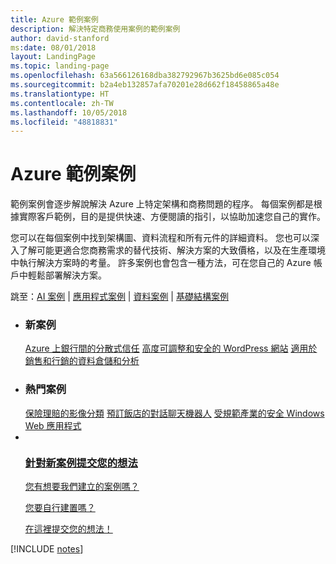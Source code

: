 ```yaml
---
title: Azure 範例案例
description: 解決特定商務使用案例的範例案例
author: david-stanford
ms:date: 08/01/2018
layout: LandingPage
ms.topic: landing-page
ms.openlocfilehash: 63a566126168dba382792967b3625bd6e085c054
ms.sourcegitcommit: b2a4eb132857afa70201e28d662f18458865a48e
ms.translationtype: HT
ms.contentlocale: zh-TW
ms.lasthandoff: 10/05/2018
ms.locfileid: "48818831"
---
```

# <a name="azure-example-scenarios"></a>Azure 範例案例

範例案例會逐步解說解決 Azure 上特定架構和商務問題的程序。  每個案例都是根據實際客戶範例，目的是提供快速、方便閱讀的指引，以協助加速您自己的實作。

您可以在每個案例中找到架構圖、資料流程和所有元件的詳細資料。  您也可以深入了解可能更適合您商務需求的替代技術、解決方案的大致價格，以及在生產環境中執行解決方案時的考量。  許多案例也會包含一種方法，可在您自己的 Azure 帳戶中輕鬆部署解決方案。

跳至：[AI 案例](#ai-scenarios) | [應用程式案例](#application-scenarios) | [資料案例](#data-scenarios) | [基礎結構案例](#infrastructure-scenarios)

<ul class="panelContent cardsL">
    <li>
        <div class="cardSize">
            <div class="cardPadding">
                <div class="card">
                    <div class="cardText">
                        <h3>新案例</h3>
                        <a class="barLink" href="/azure/architecture/example-scenario/apps/decentralized-trust" data-linktype="absolute-path">Azure 上銀行間的分散式信任</a>
                        <a class="barLink" href="/azure/architecture/example-scenario/infrastructure/wordpress" data-linktype="absolute-path">高度可調整和安全的 WordPress 網站</a>
                        <a class="barLink" href="/azure/architecture/example-scenario/data/data-warehouse" data-linktype="absolute-path">適用於銷售和行銷的資料倉儲和分析</a>
                    </div>
                </div>
            </div>
        </div>
    </li>
    <li>
        <div class="cardSize">
            <div class="cardPadding">
                <div class="card">
                    <div class="cardText">
                        <h3>熱門案例</h3>
                        <a class="barLink" href="/azure/architecture/example-scenario/ai/intelligent-apps-image-processing" data-linktype="absolute-path">保險理賠的影像分類</a>
                        <a class="barLink" href="/azure/architecture/example-scenario/apps/commerce-chatbot" data-linktype="absolute-path">預訂飯店的對話聊天機器人</a>
                        <a class="barLink" href="/azure/architecture/example-scenario/infrastructure/regulated-multitier-app" data-linktype="absolute-path">受規範產業的安全 Windows Web 應用程式</a>
                    </div>
                </div>
            </div>
        </div>
    </li>
    <li>
        <div class="cardSize">
            <div class="cardPadding">
                <div class="card">
                    <div class="cardText">
                        <a href="https://forms.office.com/Pages/ResponsePage.aspx?id=v4j5cvGGr0GRqy180BHbRy0ZnoKOXdVBqaBz653YPElUNjlNMEpPMDNSSU1aWEIxMFNFNlY2T0E3NC4u" data-linktype="external">
                            <div class="cardSize cardsF">
                                <div class="cardPadding">
                                    <div class="card">
                                        <div class="cardImageOuter">
                                            <div class="cardImage">
                                                <img src="https://docs.microsoft.com/en-us/media/common/i_feedback.svg" alt="" data-linktype="external">
                                            </div>
                                        </div>
                                        <div class="cardText">
                                            <h3 class="x-hidden-focus">針對新案例提交您的想法</h3>
                                            <p>您有想要我們建立的案例嗎？</p>
                                            <p>您要自行建置嗎？</p>
                                            <p>在這裡提交您的想法！</p>
                                        </div>
                                    </div>
                                </div>
                            </div>
                        </a>
                    </div>
                </div>
            </div>
        </div>
    </li>
</ul>

[!INCLUDE [notes](./articles.md)]